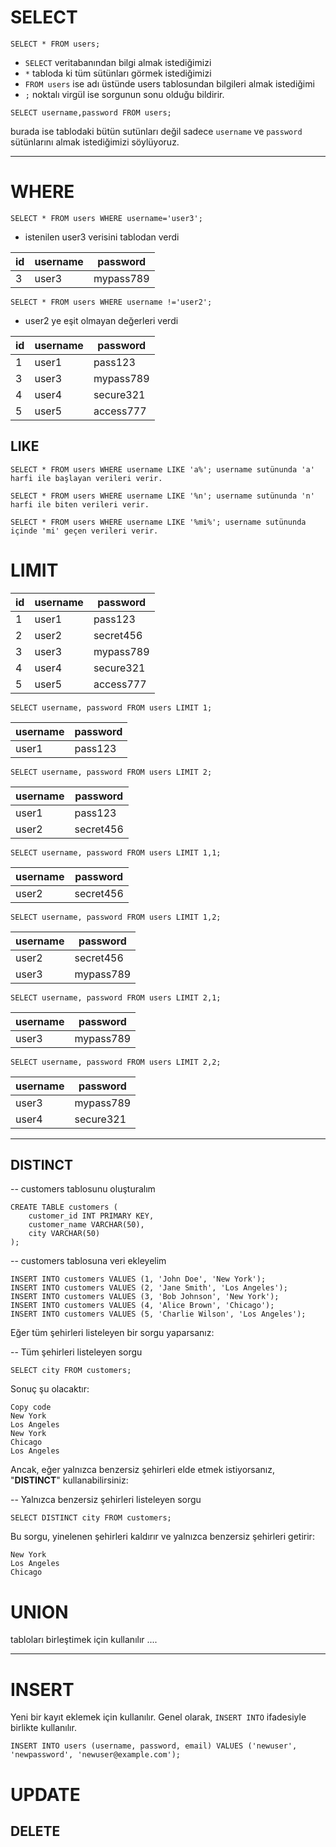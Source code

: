 # SELECT

`SELECT * FROM users;`  
* `SELECT` veritabanından bilgi almak istediğimizi
* `*` tabloda ki tüm sütünları görmek istediğimizi
* `FROM users` ise adı üstünde users tablosundan bilgileri almak istediğimi
* `;` noktalı virgül ise sorgunun sonu olduğu bildirir.

`SELECT username,password FROM users;`

burada ise tablodaki bütün sutünları değil sadece `username` ve `password` sütünlarını almak istediğimizi söylüyoruz.

---
# WHERE

```
SELECT * FROM users WHERE username='user3';
```

* istenilen user3 verisini tablodan verdi

| id | username  | password   |
|----|-----------|------------|
| 3  | user3     | mypass789  |

```
SELECT * FROM users WHERE username !='user2';
```

* user2 ye eşit olmayan değerleri verdi

| id | username  | password   |
|----|-----------|------------|
| 1  | user1     | pass123    |
| 3  | user3     | mypass789  |
| 4  | user4     | secure321  |
| 5  | user5     | access777  |

## LIKE

```
SELECT * FROM users WHERE username LIKE 'a%'; username sutünunda 'a' harfi ile başlayan verileri verir.

SELECT * FROM users WHERE username LIKE '%n'; username sutünunda 'n' harfi ile biten verileri verir.

SELECT * FROM users WHERE username LIKE '%mi%'; username sutünunda içinde 'mi' geçen verileri verir.
```

# LIMIT 

| id | username  | password   |
|----|-----------|------------|
| 1  | user1     | pass123    |
| 2  | user2     | secret456  |
| 3  | user3     | mypass789  |
| 4  | user4     | secure321  |
| 5  | user5     | access777  |

```
SELECT username, password FROM users LIMIT 1;
```

| username  | password   |
|-----------|------------|
| user1     | pass123    |

```
SELECT username, password FROM users LIMIT 2;
```

| username  | password   |
|-----------|------------|
| user1     | pass123    |
| user2     | secret456  |

```
SELECT username, password FROM users LIMIT 1,1;
```

| username  | password   |
|-----------|------------|
| user2     | secret456  |

```
SELECT username, password FROM users LIMIT 1,2;
```

| username  | password   |
|-----------|------------|
| user2     | secret456  |
| user3     | mypass789  |

```
SELECT username, password FROM users LIMIT 2,1;
```

| username  | password   |
|-----------|------------|
| user3     | mypass789  |

```
SELECT username, password FROM users LIMIT 2,2;
```

| username  | password   |
|-----------|------------|
| user3     | mypass789  |
| user4     | secure321  |

---

## DISTINCT

-- customers tablosunu oluşturalım
```
CREATE TABLE customers (
    customer_id INT PRIMARY KEY,
    customer_name VARCHAR(50),
    city VARCHAR(50)
);
```
-- customers tablosuna veri ekleyelim
```
INSERT INTO customers VALUES (1, 'John Doe', 'New York');
INSERT INTO customers VALUES (2, 'Jane Smith', 'Los Angeles');
INSERT INTO customers VALUES (3, 'Bob Johnson', 'New York');
INSERT INTO customers VALUES (4, 'Alice Brown', 'Chicago');
INSERT INTO customers VALUES (5, 'Charlie Wilson', 'Los Angeles');

```
Eğer tüm şehirleri listeleyen bir sorgu yaparsanız:

-- Tüm şehirleri listeleyen sorgu
```
SELECT city FROM customers;
```
Sonuç şu olacaktır:
```
Copy code
New York
Los Angeles
New York
Chicago
Los Angeles
```
Ancak, eğer yalnızca benzersiz şehirleri elde etmek istiyorsanız, "**DISTINCT**" kullanabilirsiniz:

-- Yalnızca benzersiz şehirleri listeleyen sorgu
```
SELECT DISTINCT city FROM customers;
```
Bu sorgu, yinelenen şehirleri kaldırır ve yalnızca benzersiz şehirleri getirir:
```
New York
Los Angeles
Chicago
```
# UNION

tabloları birleştimek için kullanılır ....

---

# INSERT

Yeni bir kayıt eklemek için kullanılır. Genel olarak, `INSERT INTO` ifadesiyle birlikte kullanılır.


`INSERT INTO users (username, password, email) VALUES ('newuser', 'newpassword', 'newuser@example.com');`

# UPDATE

## DELETE
